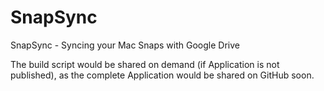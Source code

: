 SnapSync
========

SnapSync - Syncing your Mac Snaps with Google Drive

The build script would be shared on demand (if Application is not published), as the complete Application would be shared on GitHub soon.
